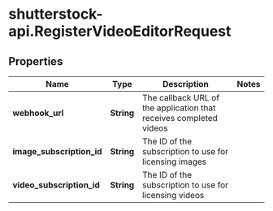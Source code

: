 # shutterstock-api.RegisterVideoEditorRequest

## Properties
Name | Type | Description | Notes
------------ | ------------- | ------------- | -------------
**webhook_url** | **String** | The callback URL of the application that receives completed videos | 
**image_subscription_id** | **String** | The ID of the subscription to use for licensing images | 
**video_subscription_id** | **String** | The ID of the subscription to use for licensing videos | 


